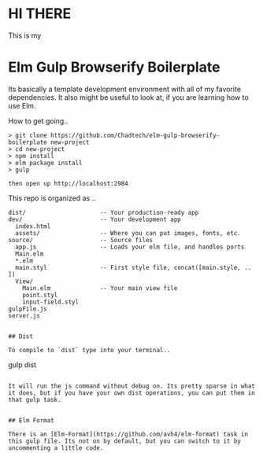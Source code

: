 # HI THERE

This is my 

# Elm Gulp Browserify Boilerplate

Its basically a template development environment with all of my favorite dependencies. It also might be useful to look at, if you are learning how to use Elm.

How to get going..
```
> git clone https://github.com/Chadtech/elm-gulp-browserify-boilerplate new-project
> cd new-project
> npm install
> elm package install
> gulp

then open up http://localhost:2984
```


This repo is organized as ..
```
dist/                     -- Your production-ready app
dev/                      -- Your development app
  index.html
  assets/                 -- Where you can put images, fonts, etc.
source/                   -- Source files
  app.js                  -- Loads your elm file, and handles ports
  Main.elm
  *.elm
  main.styl               -- First style file, concat([main.style, .. ])
  View/
    Main.elm              -- Your main view file
    point.styl
    input-field.styl
gulpFile.js
server.js


## Dist

To compile to `dist` type into your terminal..

```
gulp dist
```

It will run the js command without debug on. Its pretty sparse in what it does, but if you have your own dist operations, you can put them in that gulp task.


## Elm Format

There is an [Elm-Format](https://github.com/avh4/elm-format) task in this gulp file. Its not on by default, but you can switch to it by uncommenting a little code. 
